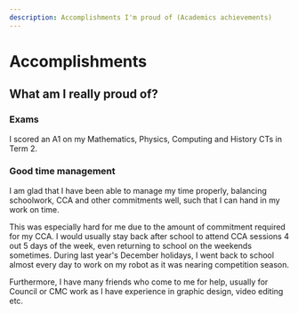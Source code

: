 ```yaml
---
description: Accomplishments I'm proud of (Academics achievements)
---
```


# Accomplishments

## What am I really proud of?

### Exams

I scored an A1 on my Mathematics, Physics, Computing and History CTs in Term 2.

### Good time management

I am glad that I have been able to manage my time properly, balancing schoolwork, CCA and other commitments well, such that I can hand in my work on time.&#x20;

This was especially hard for me due to the amount of commitment required for my CCA. I would usually stay back after school to attend CCA sessions 4 out 5 days of the week, even returning to school on the weekends sometimes. During last year's December holidays, I went back to school almost every day to work on my robot as it was nearing competition season.

Furthermore, I have many friends who come to me for help, usually for Council or CMC work as I have experience in graphic design, video editing etc.
